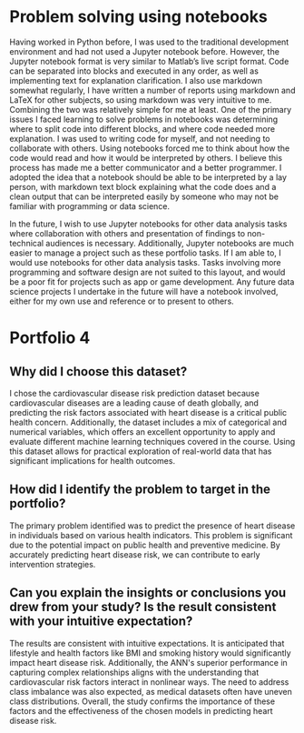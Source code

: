 
# Problem solving using notebooks
Having worked in Python before, I was used to the traditional development environment and had not used a Jupyter notebook before. However, the Jupyter notebook format is very similar to Matlab’s live script format. Code can be separated into blocks and executed in any order, as well as implementing text for explanation clarification. I also use markdown somewhat regularly, I have written a number of reports using markdown and LaTeX for other subjects, so using markdown was very intuitive to me. Combining the two was relatively simple for me at least. 
One of the primary issues I faced learning to solve problems in notebooks was determining where to split code into different blocks, and where code needed more explanation. I was used to writing code for myself, and not needing to collaborate with others. Using notebooks forced me to think about how the code would read and how it would be interpreted by others. I believe this process has made me a better communicator and a better programmer. I adopted the idea that a notebook should be able to be interpreted by a lay person, with markdown text block explaining what the code does and a clean output that can be interpreted easily by someone who may not be familiar with programming or data science. 

In the future, I wish to use Jupyter notebooks for other data analysis tasks where collaboration with others and presentation of findings to non-technical audiences is necessary. Additionally, Jupyter notebooks are much easier to manage a project such as these portfolio tasks. If I am able to, I would use notebooks for other data analysis tasks. Tasks involving more programming and software design are not suited to this layout, and would be a poor fit for projects such as app or game development. Any future data science projects I undertake in the future will have a notebook involved, either for my own use and reference or to present to others.

# Portfolio 4

## Why did I choose this dataset?
I chose the cardiovascular disease risk prediction dataset because cardiovascular diseases are a leading cause of death globally, and predicting the risk factors associated with heart disease is a critical public health concern. Additionally, the dataset includes a mix of categorical and numerical variables, which offers an excellent opportunity to apply and evaluate different machine learning techniques covered in the course. Using this dataset allows for practical exploration of real-world data that has significant implications for health outcomes.

## How did I identify the problem to target in the portfolio?
The primary problem identified was to predict the presence of heart disease in individuals based on various health indicators. This problem is significant due to the potential impact on public health and preventive medicine. By accurately predicting heart disease risk, we can contribute to early intervention strategies.

## Can you explain the insights or conclusions you drew from your study? Is the result consistent with your intuitive expectation?
The results are consistent with intuitive expectations. It is anticipated that lifestyle and health factors like BMI and smoking history would significantly impact heart disease risk. Additionally, the ANN's superior performance in capturing complex relationships aligns with the understanding that cardiovascular risk factors interact in nonlinear ways. The need to address class imbalance was also expected, as medical datasets often have uneven class distributions. Overall, the study confirms the importance of these factors and the effectiveness of the chosen models in predicting heart disease risk.
